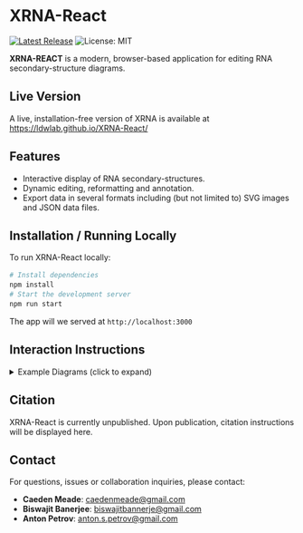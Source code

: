 # XRNA-React
[![Latest Release](https://img.shields.io/github/v/release/LDWLab/XRNA-React)](https://github.com/LDWLab/XRNA-React/releases)
![License: MIT](https://img.shields.io/badge/license-MIT-green)
<!-- [![Build Status](https://img.shields.io/github/actions/workflow/status/LDWLab/XRNA-React/build.yml)](https://github.com/LDWLab/XRNA-React/actions) -->
**XRNA-REACT** is a modern, browser-based application for editing RNA secondary-structure diagrams.
## Live Version
A live, installation-free version of XRNA is available at https://ldwlab.github.io/XRNA-React/
## Features
- Interactive display of RNA secondary-structures.
- Dynamic editing, reformatting and annotation.
- Export data in several formats including (but not limited to) SVG images and JSON data files.
## Installation / Running Locally
To run XRNA-React locally:
```bash
# Install dependencies
npm install
# Start the development server
npm run start
```
The app will we served at `http://localhost:3000`
## Interaction Instructions
<details>
<summary>Example Diagrams (click to expand)</summary>
Initialize the application by uploading an XRNA-compatible data file.

![Upload Example](readme_images/upload.png)

Now that data is uploaded, pick a constraint to guide your work in XRNA.

![Constraint Example](readme_images/constraint.png)

With the nucleotide constraint selected and the edit tool active, we can left-click and drag to reposition a single nucleotide at a time.

![Edit Example](readme_images/edit.png)

Note that it is also possible to edit nucleotide positions via a right click, which populates the right-hand menu according to the current contstraint and the clicked-on nucleotide.

![Right-click Example](readme_images/edit_right_click.png)

Now, let's add a base pair to nucleotide #11 (the current nucleotide) via the format menu.

![Format Example](readme_images/format_right_click_0.png)

Now that the add-basepair row is visible, populate fields **left to right** to specify both ends of the base pair (e.g. A11, U61). Then, click Add

![Format Example 2](readme_images/format_right_click_1.png)

The base pair has been successfully added! Let's move on and annotate the base pair. Activate the Annotate tool. Select the base-pair constraint. Then, right-click on one of the two newly base-paired nucleotides.

![Annotate Example 1](readme_images/annotate_0.png)

Use the right-hand menu to specify annotation settings.
![Annotate Example 2](readme_images/annotate_1.png)

Now that we have finished our edits, let's export our data.
![Export](readme_images/download.png)

</details>

## Citation
XRNA-React is currently unpublished. Upon publication, citation instructions will be displayed here.

## Contact
For questions, issues or collaboration inquiries, please contact:
- **Caeden Meade**: caedenmeade@gmail.com
- **Biswajit Banerjee**: biswajitbannerje@gmail.com
- **Anton Petrov**: anton.s.petrov@gmail.com